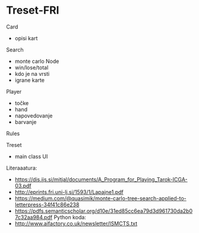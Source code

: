 # Treset-FRI

Card
- opisi kart

Search
- monte carlo
Node
- win/lose/total 
- kdo je na vrsti 
- igrane karte


Player
- točke
- hand
- napovedovanje
- barvanje

Rules

Treset
- main class
UI

Literaaatura:
- https://dis.ijs.si/mitjal/documents/A_Program_for_Playing_Tarok-ICGA-03.pdf
- http://eprints.fri.uni-lj.si/1593/1/Lapajne1.pdf
- https://medium.com/@quasimik/monte-carlo-tree-search-applied-to-letterpress-34f41c86e238
- https://pdfs.semanticscholar.org/d10e/31ed85cc6ea79d3d961730da2b07c32aa984.pdf
Python koda:
- http://www.aifactory.co.uk/newsletter/ISMCTS.txt
